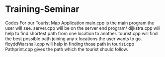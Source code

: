# Training-Seminar
Codes For our Tourist Map Application
main.cpp is the main program the user will see.
server.cpp will be on the server end program/
dijkstra.cpp will help to find shortest path from one location to another.
tourist.cpp will find the best possible path joining any x locations the user wants to go.
floyddWarshall.cpp will help in finding those path in tourist.cpp
Pathprint.cpp gives the path which the tourist should follow.
